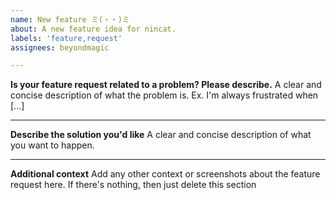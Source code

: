 ```yaml
---
name: New feature ミ(・・)ミ  
about: A new feature idea for nincat.
labels: 'feature,request'
assignees: beyondmagic

---
```


**Is your feature request related to a problem? Please describe.**
A clear and concise description of what the problem is. Ex. I'm always frustrated when [...]

---

**Describe the solution you'd like**
A clear and concise description of what you want to happen.

---

**Additional context**
Add any other context or screenshots about the feature request here. If there's nothing, then just delete this section
